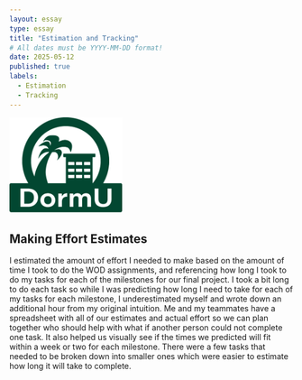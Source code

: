 ```yaml
---
layout: essay
type: essay
title: "Estimation and Tracking"
# All dates must be YYYY-MM-DD format!
date: 2025-05-12
published: true
labels:
  - Estimation
  - Tracking
---
```


<img width="200px" src="../img/dormu-logo.png">

## Making Effort Estimates
I estimated the amount of effort I needed to make based on the amount of time I took to do the WOD assignments, and referencing how long I took to do my tasks for each of the milestones for our final project. I took a bit long to do each task so while I was predicting how long I need to take for each of my tasks for each milestone, I underestimated myself and wrote down an additional hour from my original intuition. Me and my teammates have a spreadsheet with all of our estimates and actual effort so we can plan together who should help with what if another person could not complete one task. It also helped us visually see if the times we predicted will fit within a week or two for each milestone. There were a few tasks that needed to be broken down into smaller ones which were easier to estimate how long it will take to complete.
